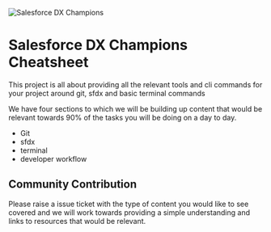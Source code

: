 ![Salesforce DX Champions](https://user-images.githubusercontent.com/40649970/177466337-df547492-8307-428a-a145-158e70c00927.png)

# Salesforce DX Champions Cheatsheet

This project is all about providing all the relevant tools and cli commands for your project around git, sfdx and basic terminal commands

We have four sections to which we will be building up content that would be relevant towards 90% of the tasks you will be doing on a day to day.

- Git
- sfdx
- terminal
- developer workflow

## Community Contribution
Please raise a issue ticket with the type of content you would like to see covered and we will work towards providing a simple understanding and links to resources that would be relevant.